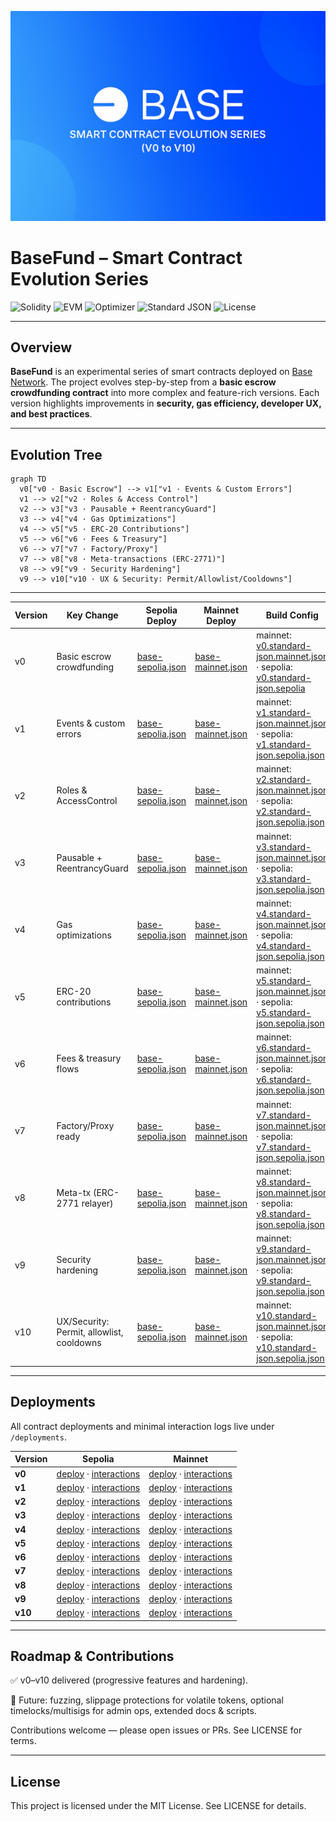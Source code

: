 ![BaseFund Banner](./assets/banner.png)

# BaseFund – Smart Contract Evolution Series

![Solidity](https://img.shields.io/badge/Solidity-0.8.24-informational)
![EVM](https://img.shields.io/badge/EVM-Cancún-blue)
![Optimizer](https://img.shields.io/badge/Optimizer-200_runs-brightgreen)
![Standard JSON](https://img.shields.io/badge/Verification-Standard%20JSON-success)
![License](https://img.shields.io/badge/License-MIT-lightgrey)

---

## Overview
**BaseFund** is an experimental series of smart contracts deployed on [Base Network](https://base.org).
The project evolves step-by-step from a **basic escrow crowdfunding contract** into more complex and feature-rich versions.
Each version highlights improvements in **security, gas efficiency, developer UX, and best practices**.

---

## Evolution Tree

```mermaid
graph TD
  v0["v0 · Basic Escrow"] --> v1["v1 · Events & Custom Errors"]
  v1 --> v2["v2 · Roles & Access Control"]
  v2 --> v3["v3 · Pausable + ReentrancyGuard"]
  v3 --> v4["v4 · Gas Optimizations"]
  v4 --> v5["v5 · ERC-20 Contributions"]
  v5 --> v6["v6 · Fees & Treasury"]
  v6 --> v7["v7 · Factory/Proxy"]
  v7 --> v8["v8 · Meta-transactions (ERC-2771)"]
  v8 --> v9["v9 · Security Hardening"]
  v9 --> v10["v10 · UX & Security: Permit/Allowlist/Cooldowns"]
```

---

| Version | Key Change                                | Sepolia Deploy                                           | Mainnet Deploy                                           | Build Config                                                                                                                                                                        |
| ------- | ----------------------------------------- | -------------------------------------------------------- | -------------------------------------------------------- | ----------------------------------------------------------------------------------------------------------------------------------------------------------------------------------- |
| v0      | Basic escrow crowdfunding                 | [base-sepolia.json](./deployments/v0/base-sepolia.json)  | [base-mainnet.json](./deployments/v0/base-mainnet.json)  | mainnet: [v0.standard-json.mainnet.json](./build-config/v0.standard-json.mainnet.json) · sepolia: [v0.standard-json.sepolia](./build-config/v0.standard-json.sepolia)               |
| v1      | Events & custom errors                    | [base-sepolia.json](./deployments/v1/base-sepolia.json)  | [base-mainnet.json](./deployments/v1/base-mainnet.json)  | mainnet: [v1.standard-json.mainnet.json](./build-config/v1.standard-json.mainnet.json) · sepolia: [v1.standard-json.sepolia.json](./build-config/v1.standard-json.sepolia.json)     |
| v2      | Roles & AccessControl                     | [base-sepolia.json](./deployments/v2/base-sepolia.json)  | [base-mainnet.json](./deployments/v2/base-mainnet.json)  | mainnet: [v2.standard-json.mainnet.json](./build-config/v2.standard-json.mainnet.json) · sepolia: [v2.standard-json.sepolia.json](./build-config/v2.standard-json.sepolia.json)     |
| v3      | Pausable + ReentrancyGuard                | [base-sepolia.json](./deployments/v3/base-sepolia.json)  | [base-mainnet.json](./deployments/v3/base-mainnet.json)  | mainnet: [v3.standard-json.mainnet.json](./build-config/v3.standard-json.mainnet.json) · sepolia: [v3.standard-json.sepolia.json](./build-config/v3.standard-json.sepolia.json)     |
| v4      | Gas optimizations                         | [base-sepolia.json](./deployments/v4/base-sepolia.json)  | [base-mainnet.json](./deployments/v4/base-mainnet.json)  | mainnet: [v4.standard-json.mainnet.json](./build-config/v4.standard-json.mainnet.json) · sepolia: [v4.standard-json.sepolia.json](./build-config/v4.standard-json.sepolia.json)     |
| v5      | ERC-20 contributions                      | [base-sepolia.json](./deployments/v5/base-sepolia.json)  | [base-mainnet.json](./deployments/v5/base-mainnet.json)  | mainnet: [v5.standard-json.mainnet.json](./build-config/v5.standard-json.mainnet.json) · sepolia: [v5.standard-json.sepolia.json](./build-config/v5.standard-json.sepolia.json)     |
| v6      | Fees & treasury flows                     | [base-sepolia.json](./deployments/v6/base-sepolia.json)  | [base-mainnet.json](./deployments/v6/base-mainnet.json)  | mainnet: [v6.standard-json.mainnet.json](./build-config/v6.standard-json.mainnet.json) · sepolia: [v6.standard-json.sepolia.json](./build-config/v6.standard-json.sepolia.json)     |
| v7      | Factory/Proxy ready                       | [base-sepolia.json](./deployments/v7/base-sepolia.json)  | [base-mainnet.json](./deployments/v7/base-mainnet.json)  | mainnet: [v7.standard-json.mainnet.json](./build-config/v7.standard-json.mainnet.json) · sepolia: [v7.standard-json.sepolia.json](./build-config/v7.standard-json.sepolia.json)     |
| v8      | Meta-tx (ERC-2771 relayer)                | [base-sepolia.json](./deployments/v8/base-sepolia.json)  | [base-mainnet.json](./deployments/v8/base-mainnet.json)  | mainnet: [v8.standard-json.mainnet.json](./build-config/v8.standard-json.mainnet.json) · sepolia: [v8.standard-json.sepolia.json](./build-config/v8.standard-json.sepolia.json)     |
| v9      | Security hardening                        | [base-sepolia.json](./deployments/v9/base-sepolia.json)  | [base-mainnet.json](./deployments/v9/base-mainnet.json)  | mainnet: [v9.standard-json.mainnet.json](./build-config/v9.standard-json.mainnet.json) · sepolia: [v9.standard-json.sepolia.json](./build-config/v9.standard-json.sepolia.json)     |
| v10     | UX/Security: Permit, allowlist, cooldowns | [base-sepolia.json](./deployments/v10/base-sepolia.json) | [base-mainnet.json](./deployments/v10/base-mainnet.json) | mainnet: [v10.standard-json.mainnet.json](./build-config/v10.standard-json.mainnet.json) · sepolia: [v10.standard-json.sepolia.json](./build-config/v10.standard-json.sepolia.json) |

---

## Deployments

All contract deployments and minimal interaction logs live under `/deployments`.

| Version | Sepolia | Mainnet |
| --- | --- | --- |
| **v0**  | [deploy](./deployments/v0/base-sepolia.json) · [interactions](./deployments/v0/base-sepolia-interactions.json) | [deploy](./deployments/v0/base-mainnet.json) · [interactions](./deployments/v0/base-mainnet-interactions.json) |
| **v1**  | [deploy](./deployments/v1/base-sepolia.json) · [interactions](./deployments/v1/base-sepolia-interactions.json) | [deploy](./deployments/v1/base-mainnet.json) · [interactions](./deployments/v1/base-mainnet-interactions.json) |
| **v2**  | [deploy](./deployments/v2/base-sepolia.json) · [interactions](./deployments/v2/base-sepolia-interactions.json) | [deploy](./deployments/v2/base-mainnet.json) · [interactions](./deployments/v2/base-mainnet-interactions.json) |
| **v3**  | [deploy](./deployments/v3/base-sepolia.json) · [interactions](./deployments/v3/base-sepolia-interactions.json) | [deploy](./deployments/v3/base-mainnet.json) · [interactions](./deployments/v3/base-mainnet-interactions.json) |
| **v4**  | [deploy](./deployments/v4/base-sepolia.json) · [interactions](./deployments/v4/base-sepolia-interactions.json) | [deploy](./deployments/v4/base-mainnet.json) · [interactions](./deployments/v4/base-mainnet-interactions.json) |
| **v5**  | [deploy](./deployments/v5/base-sepolia.json) · [interactions](./deployments/v5/base-sepolia-interactions.json) | [deploy](./deployments/v5/base-mainnet.json) · [interactions](./deployments/v5/base-mainnet-interactions.json) |
| **v6**  | [deploy](./deployments/v6/base-sepolia.json) · [interactions](./deployments/v6/base-sepolia-interactions.json) | [deploy](./deployments/v6/base-mainnet.json) · [interactions](./deployments/v6/base-mainnet-interactions.json) |
| **v7**  | [deploy](./deployments/v7/base-sepolia.json) · [interactions](./deployments/v7/base-sepolia-interactions.json) | [deploy](./deployments/v7/base-mainnet.json) · [interactions](./deployments/v7/base-mainnet-interactions.json) |
| **v8**  | [deploy](./deployments/v8/base-sepolia.json) · [interactions](./deployments/v8/base-sepolia-interactions.json) | [deploy](./deployments/v8/base-mainnet.json) · [interactions](./deployments/v8/base-mainnet-interactions.json) |
| **v9**  | [deploy](./deployments/v9/base-sepolia.json) · [interactions](./deployments/v9/base-sepolia-interactions.json) | [deploy](./deployments/v9/base-mainnet.json) · [interactions](./deployments/v9/base-mainnet-interactions.json) |
| **v10** | [deploy](./deployments/v10/base-sepolia.json) · [interactions](./deployments/v10/base-sepolia-interactions.json) | [deploy](./deployments/v10/base-mainnet.json) · [interactions](./deployments/v10/base-mainnet-interactions.json) |

--- 

## Roadmap & Contributions

✅ v0–v10 delivered (progressive features and hardening).

🧪 Future: fuzzing, slippage protections for volatile tokens, optional timelocks/multisigs for admin ops, extended docs & scripts.

Contributions welcome — please open issues or PRs. See LICENSE for terms.
 
---

## License

This project is licensed under the MIT License.
See LICENSE for details.
